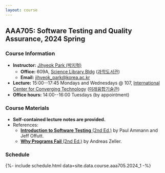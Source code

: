 ```yaml
---
layout: course
---
```

## AAA705: Software Testing and Quality Assurance, 2024 Spring

### Course Information

- **Instructor:** [Jihyeok Park (박지혁)](/members/jihyeok.park)
  - **Office:** 609A,
    [Science Library Bldg](https://goo.gl/maps/dJTtjpZEHCC4Xv5t5)
    ([과학도서관](https://naver.me/5Y1oxNnH))
  - **Email:** [jihyeok_park@korea.ac.kr](mailto:jihyeok_park@korea.ac.kr)
- **Lecture:** 15:00--17:45 Mondays and Wednesdays @ 107,
  [International Center for Converging Technology](https://maps.app.goo.gl/ooPmBvCKc7KWHmuw8)
  ([미래융합기술관](https://naver.me/FLBWcZUR))
- **Office hours:** 14:00--16:00 Tuesdays (by appointment)

### Course Materials

- **Self-contained lecture notes are provided.**
- References:
  - [**Introduction to Software Testing** (2nd Ed.)](https://cs.gmu.edu/~offutt/softwaretest/)
    by Paul Ammann and Jeff Offutt.
  - [**Why Programs Fail** (2nd Ed.)](https://www.whyprogramsfail.com/)
    by Andreas Zeller.



### Schedule

<!-- load schedule with PDF files -->
{%- include schedule.html data=site.data.course.aaa705.2024_1 -%}

